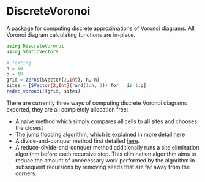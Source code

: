 # DiscreteVoronoi

A package for computing discrete approximations of Voronoi diagrams. All Voronoi diagram calculating functions are in-place.

```julia
using DiscreteVoronoi
using StaticVectors

# Testing
n = 50
p = 10
grid = zeros(SVector{2,Int}, n, n)
sites = [SVector{2,Int}(rand(1:n, 2)) for _ in 1:p]
redac_voronoi!(grid, sites)
```

There are currently three ways of computing discrete Voronoi diagrams exported, they are all completely allocation free:
* A naive method which simply compares all cells to all sites and chooses the closest
* The jump flooding algorithm, which is explained in more detail [here](https://en.wikipedia.org/wiki/Jump_flooding_algorithm)
* A divide-and-conquer method first detailed [here](https://www.ncbi.nlm.nih.gov/pmc/articles/PMC7840081/).
* A reduce-divide-and-conquer method additionally runs a site elimination algorithm before each recursive step. This elimination algorithm aims to reduce the amount of unnecessary work performed by the algorithm in subsequent recursions by removing seeds that are far away from the corners.
